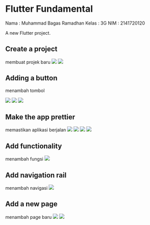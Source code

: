 
# Flutter Fundamental
Nama : Muhammad Bagas Ramadhan
Kelas : 3G
NIM : 2141720120

A new Flutter project.

## Create a project
membuat projek baru
![](ss/ss1.png)
![](ss/ss2.png)

## Adding a button

menambah tombol

![](ss/ss3.png)
![](ss/ss4.png)
![](ss/ss5.png)

## Make the app prettier
memastikan aplikasi berjalan
![](ss/ss6.png)
![](ss/ss7.png)
![](ss/ss8.png)
![](ss/ss9.png)

## Add functionality
menambah fungsi
![](ss/ss10.png)

## Add navigation rail
menambah navigasi
![](ss/ss11.png)

## Add a new page
menambah page baru
![](ss/ss12.png)
![](ss/ss13.png)







